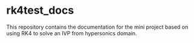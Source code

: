 # rk4test_docs
This repository contains the documentation for the mini project based on using RK4 to solve an IVP from hypersonics domain.
